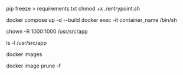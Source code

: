 pip freeze > requirements.txt
chmod +x ./entrypoint.sh

<!-- 

docker compose up: Starts up the containers defined in the docker-compose.yml file, creating and starting the containers if they don't exist yet.

-d (detached mode): Runs the containers in the background, allowing you to continue using the terminal after the containers start.

--build: Forces a rebuild of the images before starting the containers, even if they already exist. This is helpful if you’ve made changes to your Dockerfile or application code and want to apply them without manually rebuilding the images.

 -->
 
docker compose up -d --build
docker exec -it container_name /bin/sh

<!-- giving the host machine the right over the docker files -->
chown -R 1000:1000 /usr/src/app
<!-- check if all file rights has been change to the host machine-->
ls -l /usr/src/app

<!-- To view all images -->
docker images

<!-- this will remove dangling (unused) images, helping manage disk space. -->
docker image prune -f